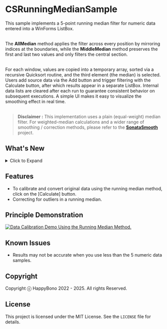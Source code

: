 # CSRunningMedianSample
This sample implements a 5-point running median filter for numeric data entered into a WinForms ListBox.<br><br>

The **AllMedian** method applies the filter across every position by mirroring indices at the boundaries, while the **MiddleMedian** method preserves the first and last two values and only filters the central section.<br><br>

For each window, values are copied into a temporary array, sorted via a recursive Quicksort routine, and the third element (the median) is selected. Users add source data via the Add button and trigger filtering with the Calculate button, after which results appear in a separate ListBox. Internal data lists are cleared after each run to guarantee consistent behavior on subsequent executions. A simple UI makes it easy to visualize the smoothing effect in real time. <br><br>


> **Disclaimer :** This implementation uses a plain (equal-weight) median filter. For weighted-median calculations and a wider range of smoothing / correction methods, please refer to the **[SonataSmooth](https://github.com/happybono/SonataSmooth)** project.

## What's New
<details>
<summary>Click to Expand</summary>

### v1.0
#### February 20, 2022
> Initial release.

</details>

## Features
- To calibrate and convert original data using the running median method, click on the [Calculate] button.
- Correcting for outliers in a running median.

## Principle Demonstration
[![Data Calibration Demo Using the Running Median Method.](https://videoapi-muybridge.vimeocdn.com/animated-thumbnails/image/2dbb2e91-d9c1-4799-beea-9b1e6a9e6a85.gif?ClientID=vimeo-core-prod&Date=1648603639&Signature=a785b7936ee37beb6a0e010ae71a8215ae16bdf9)](https://vimeo.com/693794659 "Data Calibration Demo Using the Running Median Method - Click to Watch.")

## Known Issues
- Results may not be accurate when you use less than the 5 numeric data samples.
  
## Copyright
Copyright ⓒ HappyBono 2022 - 2025. All rights Reserved.

## License
This project is licensed under the MIT License. See the `LICENSE` file for details.

